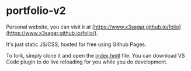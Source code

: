# portfolio-v2

Personal website, you can visit it at [https://www.x3sagar.github.io/folio](https://www.x3sagar.github.io/folio/).  

It's just static JS/CSS, hosted for free using Github Pages.

To fork, simply clone it and open the [index.hmtl](./index.html) file.  You can download VS Code plugin to do live reloading for you while you do development.
